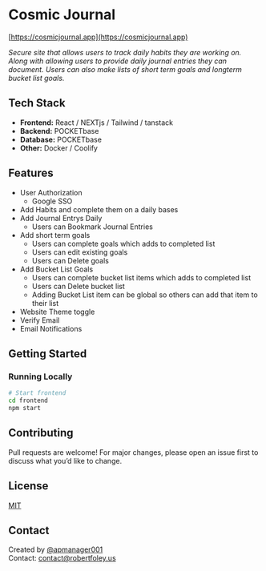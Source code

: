 # Cosmic Journal

[https://cosmicjournal.app](https://cosmicjournal.app)

_Secure site that allows users to track daily habits they are working on. Along with allowing users to provide daily journal entries they can document. Users can also make lists of short term goals and longterm bucket list goals._

<!--
## Demo

[Live Demo](https://your-demo-url.com)  
Screenshots:  
![Screenshot](screenshots/main.png)
 -->

## Tech Stack

- **Frontend:** React / NEXTjs / Tailwind / tanstack
- **Backend:** POCKETbase
- **Database:** POCKETbase 
- **Other:** Docker / Coolify

## Features

- User Authorization
    - Google SSO
- Add Habits and complete them on a daily bases
- Add Journal Entrys Daily
    - Users can Bookmark Journal Entries
- Add short term goals
    - Users can complete goals which adds to completed list
    - Users can edit existing goals
    - Users can Delete goals
- Add Bucket List Goals
    - Users can complete bucket list items which adds to completed list
    - Users can Delete bucket list
    - Adding Bucket List item can be global so others can add that item to their list
- Website Theme toggle
- Verify Email
- Email Notifications

## Getting Started



### Running Locally

```bash
# Start frontend
cd frontend
npm start
```


## Contributing

Pull requests are welcome! For major changes, please open an issue first to discuss what you’d like to change.

## License

[MIT](LICENSE)

## Contact

Created by [@apmanager001](https://github.com/apmanager001)  
Contact: contact@robertfoley.us
